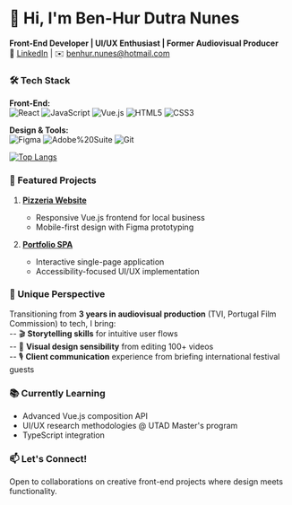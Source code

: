 # 👋 Hi, I'm Ben-Hur Dutra Nunes 

**Front-End Developer | UI/UX Enthusiast | Former Audiovisual Producer**  
🔗 [LinkedIn](https://www.linkedin.com/in/ben-hur-nunes/) | ✉️ benhur.nunes@hotmail.com  

### 🛠️ Tech Stack  
**Front-End:**  
![React](https://img.shields.io/badge/-React-61DAFB?logo=react&logoColor=black)
![JavaScript](https://img.shields.io/badge/-JavaScript-F7DF1E?logo=javascript&logoColor=black)
![Vue.js](https://img.shields.io/badge/-Vue.js-4FC08D?logo=vuedotjs&logoColor=white)
![HTML5](https://img.shields.io/badge/-HTML5-E34F26?logo=html5&logoColor=white)
![CSS3](https://img.shields.io/badge/-CSS3-1572B6?logo=css3&logoColor=white)

**Design & Tools:**  
![Figma](https://img.shields.io/badge/-Figma-F24E1E?logo=figma&logoColor=white)
![Adobe%20Suite](https://img.shields.io/badge/-Adobe%20Suite-FF0000?logo=adobe&logoColor=white)
![Git](https://img.shields.io/badge/-Git-F05032?logo=git&logoColor=white)

[![Top Langs](https://github-readme-stats.vercel.app/api/top-langs/?username=BenHurNunes&layout=donut-vertical&theme=radical&hide=roff,shell&exclude_repo=old-repositories)](https://github.com/BenHurNunes)

### 🌟 Featured Projects
1. **[Pizzeria Website](https://github.com/BenHurNunes/pizzaria)**  
   - Responsive Vue.js frontend for local business  
   - Mobile-first design with Figma prototyping  

2. **[Portfolio SPA](https://benhurnunes.github.io/Portifolio/)**  
   - Interactive single-page application  
   - Accessibility-focused UI/UX implementation  

### 🎥 Unique Perspective  
Transitioning from **3 years in audiovisual production** (TVI, Portugal Film Commission) to tech, I bring:  
-- 🎬 **Storytelling skills** for intuitive user flows  
-- 🎨 **Visual design sensibility** from editing 100+ videos  
-- 🎙️ **Client communication** experience from briefing international festival guests  

### 📚 Currently Learning  
- Advanced Vue.js composition API  
- UI/UX research methodologies @ UTAD Master's program  
- TypeScript integration

### 📫 Let's Connect!  
Open to collaborations on creative front-end projects where design meets functionality.  

